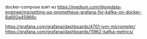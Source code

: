 docker-compose взят из https://medium.com/@oredata-engineering/setting-up-prometheus-grafana-for-kafka-on-docker-8a692a45966c

https://grafana.com/grafana/dashboards/4701-jvm-micrometer/
https://grafana.com/grafana/dashboards/11962-kafka-metrics/